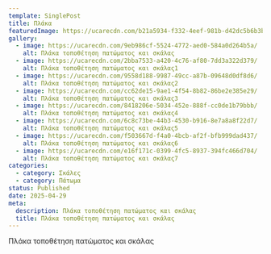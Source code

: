 ```yaml
---
template: SinglePost
title: Πλάκα
featuredImage: https://ucarecdn.com/b21a5934-f332-4eef-981b-d42dc5b6b3b7/
gallery:
  - image: https://ucarecdn.com/9eb986cf-5524-4772-aed0-584a0d264b5a/
    alt: Πλάκα τοποθέτηση πατώματος και σκάλας
  - image: https://ucarecdn.com/2bba7533-a420-4c76-af80-7dd3a322d379/
    alt: Πλάκα τοποθέτηση πατώματος και σκάλας1
  - image: https://ucarecdn.com/9558d188-9987-49cc-a87b-09648d0df8d6/
    alt: Πλάκα τοποθέτηση πατώματος και σκάλας2
  - image: https://ucarecdn.com/cc62de15-9ae1-4f54-8b82-86be2e385e29/
    alt: Πλάκα τοποθέτηση πατώματος και σκάλας3
  - image: https://ucarecdn.com/8418206e-5034-452e-888f-cc0de1b79bbb/
    alt: Πλάκα τοποθέτηση πατώματος και σκάλας4
  - image: https://ucarecdn.com/6c8c73be-44b3-4530-b916-8e7a8a8f22d7/
    alt: Πλάκα τοποθέτηση πατώματος και σκάλας5
  - image: https://ucarecdn.com/f503667d-f4a0-4bcb-af2f-bfb999dad437/
    alt: Πλάκα τοποθέτηση πατώματος και σκάλας6
  - image: https://ucarecdn.com/e16f171c-0399-4fc5-8937-394fc466d704/
    alt: Πλάκα τοποθέτηση πατώματος και σκάλας7
categories:
  - category: Σκάλες
  - category: Πάτωμα
status: Published
date: 2025-04-29
meta:
  description: Πλάκα τοποθέτηση πατώματος και σκάλας
  title: Πλάκα τοποθέτηση πατώματος και σκάλας
---
```

Πλάκα τοποθέτηση πατώματος και σκάλας